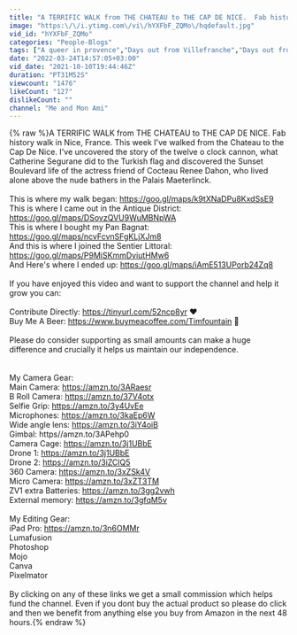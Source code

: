 ```yaml
---
title: "A TERRIFIC WALK from THE CHATEAU to THE CAP DE NICE.  Fab history walk in Nice, France"
image: "https:\/\/i.ytimg.com\/vi\/hYXFbF_ZQMo\/hqdefault.jpg"
vid_id: "hYXFbF_ZQMo"
categories: "People-Blogs"
tags: ["A queer in provence","Days out from Villefranche","Days out from nice france"]
date: "2022-03-24T14:57:05+03:00"
vid_date: "2021-10-10T19:44:46Z"
duration: "PT31M52S"
viewcount: "1476"
likeCount: "127"
dislikeCount: ""
channel: "Me and Mon Ami"
---
```

{% raw %}A TERRIFIC WALK from THE CHATEAU to THE CAP DE NICE.  Fab history walk in Nice, France. This week I've walked from the Chateau to the Cap De Nice. I've uncovered the story of the twelve o clock cannon, what Catherine Segurane did to the Turkish flag and discovered the Sunset Boulevard life of the actress friend of Cocteau Renee Dahon, who lived alone above the nude bathers in the Palais Maeterlinck. <br /><br />This is where my walk began:  <a rel="nofollow" target="blank" href="https://goo.gl/maps/k9tXNaDPu8KxdSsE9">https://goo.gl/maps/k9tXNaDPu8KxdSsE9</a><br />This is where I came out in the Antique District:  <a rel="nofollow" target="blank" href="https://goo.gl/maps/DSovzQVU9WuMBNpWA">https://goo.gl/maps/DSovzQVU9WuMBNpWA</a><br />This is where I bought my Pan Bagnat: <a rel="nofollow" target="blank" href="https://goo.gl/maps/ncvFcvnSFgKLjXJm8">https://goo.gl/maps/ncvFcvnSFgKLjXJm8</a><br />And this is where I joined the Sentier Littoral: <a rel="nofollow" target="blank" href="https://goo.gl/maps/P9MiSKmmDviutHMw6">https://goo.gl/maps/P9MiSKmmDviutHMw6</a><br />And Here's where I ended up: <a rel="nofollow" target="blank" href="https://goo.gl/maps/iAmE513UPorb24Zq8">https://goo.gl/maps/iAmE513UPorb24Zq8</a><br /><br />If you have enjoyed this video and want to support the channel and help it grow you can:<br /><br />Contribute Directly: <a rel="nofollow" target="blank" href="https://tinyurl.com/52ncp8yr">https://tinyurl.com/52ncp8yr</a> ❤️<br />Buy Me A Beer:  <a rel="nofollow" target="blank" href="https://www.buymeacoffee.com/Timfountain">https://www.buymeacoffee.com/Timfountain</a> 🍺<br /><br />Please do consider supporting as  small amounts can make a huge difference and crucially it helps us maintain our independence.<br /><br /><br />My Camera Gear:<br />Main Camera:  <a rel="nofollow" target="blank" href="https://amzn.to/3ARaesr">https://amzn.to/3ARaesr</a><br />B Roll Camera:  <a rel="nofollow" target="blank" href="https://amzn.to/37V4otx">https://amzn.to/37V4otx</a><br />Selfie Grip:  <a rel="nofollow" target="blank" href="https://amzn.to/3y4UvEe">https://amzn.to/3y4UvEe</a><br />Microphones: <a rel="nofollow" target="blank" href="https://amzn.to/3kaEp6W">https://amzn.to/3kaEp6W</a><br />Wide angle lens:  <a rel="nofollow" target="blank" href="https://amzn.to/3iY4oiB">https://amzn.to/3iY4oiB</a><br />Gimbal: https//amzn.to/3APehp0<br />Camera Cage: <a rel="nofollow" target="blank" href="https://amzn.to/3j1UBbE">https://amzn.to/3j1UBbE</a><br />Drone 1:  <a rel="nofollow" target="blank" href="https://amzn.to/3j1UBbE">https://amzn.to/3j1UBbE</a><br />Drone 2:  <a rel="nofollow" target="blank" href="https://amzn.to/3iZClQ5">https://amzn.to/3iZClQ5</a><br />360 Camera:  <a rel="nofollow" target="blank" href="https://amzn.to/3xZSk4V">https://amzn.to/3xZSk4V</a><br />Micro Camera: <a rel="nofollow" target="blank" href="https://amzn.to/3xZT3TM">https://amzn.to/3xZT3TM</a><br />ZV1 extra Batteries: <a rel="nofollow" target="blank" href="https://amzn.to/3gg2vwh">https://amzn.to/3gg2vwh</a><br />External memory:  <a rel="nofollow" target="blank" href="https://amzn.to/3gfqM5v">https://amzn.to/3gfqM5v</a><br /><br />My Editing Gear:<br />iPad Pro:  <a rel="nofollow" target="blank" href="https://amzn.to/3n6OMMr">https://amzn.to/3n6OMMr</a><br />Lumafusion<br />Photoshop<br />Mojo<br />Canva<br />Pixelmator<br /><br />By clicking on any of these links we get a small commission which helps fund the channel. Even if you dont buy the actual product so please do click and then we benefit from anything else you buy from Amazon in the next 48 hours.{% endraw %}
